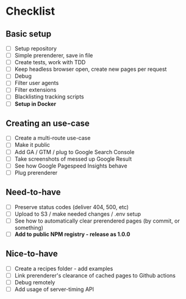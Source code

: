 # Checklist

## Basic setup

- [ ] Setup repository
- [ ] Simple prerenderer, save in file
- [ ] Create tests, work with TDD
- [ ] Keep headless browser open, create new pages per request
- [ ] Debug
- [ ] Filter user agents
- [ ] Filter extensions
- [ ] Blacklisting tracking scripts
- [ ] **Setup in Docker**

## Creating an use-case

- [ ] Create a multi-route use-case
- [ ] Make it public
- [ ] Add GA / GTM / plug to Google Search Console
- [ ] Take screenshots of messed up Google Result
- [ ] See how Google Pagespeed Insights behave
- [ ] Plug prerenderer

## Need-to-have

- [ ] Preserve status codes (deliver 404, 500, etc)
- [ ] Upload to S3 / make needed changes / .env setup
- [ ] See how to automatically clear prerendered pages (by commit, or something)
- [ ] **Add to public NPM registry - release as 1.0.0**

## Nice-to-have

- [ ] Create a recipes folder - add examples
- [ ] Link prerenderer's clearance of cached pages to Github actions
- [ ] Debug remotely
- [ ] Add usage of server-timing API
